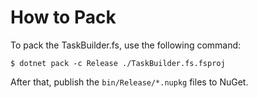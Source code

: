 How to Pack
===========

To pack the TaskBuilder.fs, use the following command:

```console
$ dotnet pack -c Release ./TaskBuilder.fs.fsproj
```

After that, publish the `bin/Release/*.nupkg` files to NuGet.